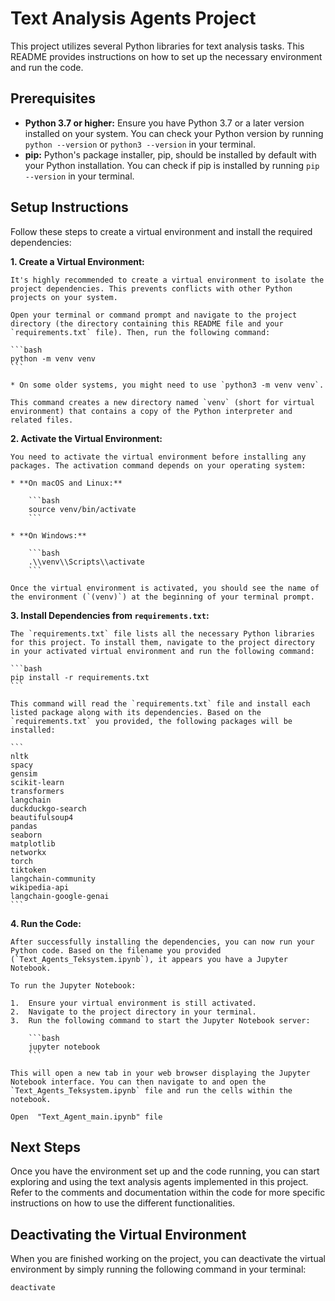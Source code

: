 # Text Analysis Agents Project

This project utilizes several Python libraries for text analysis tasks. This README provides instructions on how to set up the necessary environment and run the code.

## Prerequisites

* **Python 3.7 or higher:** Ensure you have Python 3.7 or a later version installed on your system. You can check your Python version by running `python --version` or `python3 --version` in your terminal.
* **pip:** Python's package installer, pip, should be installed by default with your Python installation. You can check if pip is installed by running `pip --version` in your terminal.

## Setup Instructions

Follow these steps to create a virtual environment and install the required dependencies:

**1.  Create a Virtual Environment:**

    It's highly recommended to create a virtual environment to isolate the project dependencies. This prevents conflicts with other Python projects on your system.

    Open your terminal or command prompt and navigate to the project directory (the directory containing this README file and your `requirements.txt` file). Then, run the following command:

    ```bash
    python -m venv venv
    ```

    * On some older systems, you might need to use `python3 -m venv venv`.

    This command creates a new directory named `venv` (short for virtual environment) that contains a copy of the Python interpreter and related files.

**2.  Activate the Virtual Environment:**

    You need to activate the virtual environment before installing any packages. The activation command depends on your operating system:

    * **On macOS and Linux:**

        ```bash
        source venv/bin/activate
        ```

    * **On Windows:**

        ```bash
        .\\venv\\Scripts\\activate
        ```

    Once the virtual environment is activated, you should see the name of the environment (`(venv)`) at the beginning of your terminal prompt.

**3.  Install Dependencies from `requirements.txt`:**

    The `requirements.txt` file lists all the necessary Python libraries for this project. To install them, navigate to the project directory in your activated virtual environment and run the following command:

    ```bash
    pip install -r requirements.txt
    ```

    This command will read the `requirements.txt` file and install each listed package along with its dependencies. Based on the `requirements.txt` you provided, the following packages will be installed:

    ```
    nltk
    spacy
    gensim
    scikit-learn
    transformers
    langchain
    duckduckgo-search
    beautifulsoup4
    pandas
    seaborn
    matplotlib
    networkx
    torch
    tiktoken
    langchain-community
    wikipedia-api
    langchain-google-genai
    ```

**4.  Run the Code:**

    After successfully installing the dependencies, you can now run your Python code. Based on the filename you provided (`Text_Agents_Teksystem.ipynb`), it appears you have a Jupyter Notebook.

    To run the Jupyter Notebook:

    1.  Ensure your virtual environment is still activated.
    2.  Navigate to the project directory in your terminal.
    3.  Run the following command to start the Jupyter Notebook server:

        ```bash
        jupyter notebook
        ```

    This will open a new tab in your web browser displaying the Jupyter Notebook interface. You can then navigate to and open the `Text_Agents_Teksystem.ipynb` file and run the cells within the notebook.

    Open  "Text_Agent_main.ipynb" file
## Next Steps

Once you have the environment set up and the code running, you can start exploring and using the text analysis agents implemented in this project. Refer to the comments and documentation within the code for more specific instructions on how to use the different functionalities.

## Deactivating the Virtual Environment

When you are finished working on the project, you can deactivate the virtual environment by simply running the following command in your terminal:

```bash
deactivate